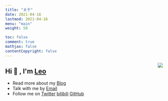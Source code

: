 ```yaml
---
title: "关于"
date: 2021-04-16
lastmod: 2021-04-16
menu: "main"
weight: 50

toc: false
comment: true
mathjax: false
contentCopyright: false
---
```


<img align="right" src="https://github-readme-stats.vercel.app/api/top-langs/?username=wangrunlin&layout=compact" />

## Hi :wave: , I'm [Leo](https://wangrunlin.com)

- Read more about my [Blog](https://runlin.live/blog/post)
- Talk with me by [Email](mailto:leo@alin.run)
- Follow me on [Twitter](https://twitter.com/Leo36363824) [bilibili](https://space.bilibili.com/294989861) [GitHub](https://github.com/wangrunlin)
